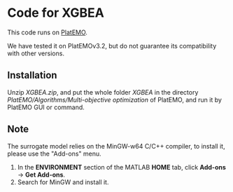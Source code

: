 # Code for XGBEA
This code runs on [PlatEMO](https://github.com/BIMK/PlatEMO). 

We have tested it on PlatEMOv3.2, but do not guarantee its compatibility with other versions.

## Installation
Unzip *XGBEA.zip*, and put the whole folder *XGBEA* in the directory *PlatEMO/Algorithms/Multi-objective optimization* of PlatEMO, and run it by PlatEMO GUI or command.

## Note
The surrogate model relies on the MinGW-w64 C/C++ compiler, to install it, please use the "Add-ons" menu. 
1. In the **ENVIRONMENT** section of the MATLAB **HOME** tab, click **Add-ons** -> **Get Add-ons**. 
2. Search for MinGW and install it.